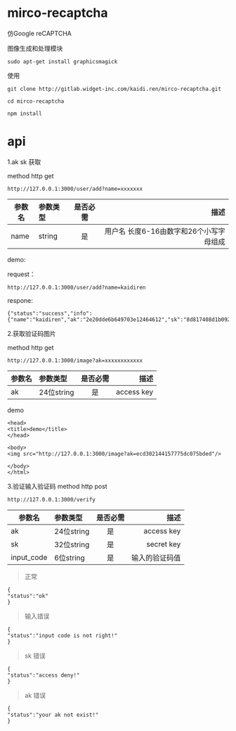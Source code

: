 # mirco-recaptcha  

仿Google reCAPTCHA



图像生成和处理模块

```
sudo apt-get install graphicsmagick
```


使用

```
git clone http://gitlab.widget-inc.com/kaidi.ren/mirco-recaptcha.git

cd mirco-recaptcha

npm install
```

# api

1.ak sk 获取

method http get

```
http://127.0.0.1:3000/user/add?name=xxxxxxx
```

>
|参数名|参数类型|是否必需|描述|
|---|:---|:---:|---:|
|name|string|是|用户名 长度6-16由数字和26个小写字母组成|


demo:

request：

```
http://127.0.0.1:3000/user/add?name=kaidiren
```
respone:

```
{"status":"success","info":{"name":"kaidiren","ak":"2e20dde6b649703e12464612","sk":"8d817408d1b092ce656dd585cead1d7e"}}
```


2.获取验证码图片

method http  get

```
http://127.0.0.1:3000/image?ak=xxxxxxxxxxxx
```

>
|参数名|参数类型|是否必需|描述|
|---|:---|:---:|---:|
|ak|24位string|是|access key|


demo

```
<head>  
<title>demo</title>
</head>
  
<body>
<img src="http://127.0.0.1:3000/image?ak=ecd302144157775dc075bded"/>

</body>
</html>
```


3.验证输入验证码
method http  post

```
http://127.0.0.1:3000/verify
```
|参数名|参数类型|是否必需|描述|
|---|:---|:---:|---:|
|ak|24位string|是|access key|
|sk|32位string|是|secret key|
|input_code|6位string|是|输入的验证码值|

> 正常

```
{
"status":"ok"
}
```

> 输入错误

```
{
"status":"input code is not right!"
}
```

> sk 错误

```
{
"status":"access deny!"
}
```
> ak 错误

```
{
"status":"your ak not exist!"
}
```
